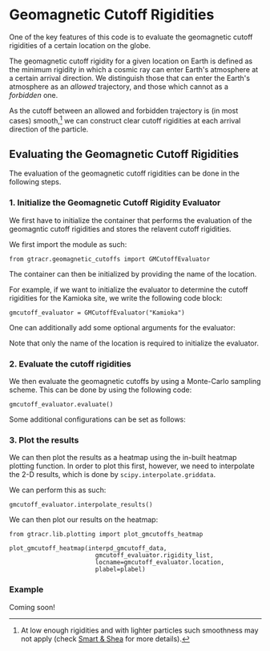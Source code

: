 # Geomagnetic Cutoff Rigidities

One of the key features of this code is to evaluate the geomagnetic cutoff rigidities of a certain location on the globe.

The geomagnetic cutoff rigidity for a given location on Earth is defined as the minimum rigidity in which a cosmic ray can enter Earth's atmosphere at a certain arrival direction. We distinguish those that can enter the Earth's atmosphere as an _allowed_ trajectory, and those which cannot as a _forbidden_ one.

As the cutoff between an allowed and forbidden trajectory is (in most cases) smooth,[^1] we can construct clear cutoff rigidities at each arrival direction of the particle.

[^1]: At low enough rigidities and with lighter particles such smoothness may not apply (check [Smart & Shea](https://ui.adsabs.harvard.edu/link_gateway/2005AdSpR..36.2012S/doi:10.1016/j.asr.2004.09.015) for more details).

## Evaluating the Geomagnetic Cutoff Rigidities

The evaluation of the geomagnetic cutoff rigidities can be done in the following steps.

### 1. Initialize the Geomagnetic Cutoff Rigidity Evaluator

We first have to initialize the container that performs the evaluation of the geomagntic cutoff rigidities and stores the relavent cutoff rigidities.

We first import the module as such:

```
from gtracr.geomagnetic_cutoffs import GMCutoffEvaluator
```

The container can then be initialized by providing the name of the location.

For example, if we want to initialize the evaluator to determine the cutoff rigidities for the Kamioka site, we write the following code block:

```
gmcutoff_evaluator = GMCutoffEvaluator("Kamioka")
```

One can additionally add some optional arguments for the evaluator:

Note that only the name of the location is required to initialize the evaluator.

### 2. Evaluate the cutoff rigidities

We then evaluate the geomagnetic cutoffs by using a Monte-Carlo sampling scheme. This can be done by using the following code:

```
gmcutoff_evaluator.evaluate()
```

Some additional configurations can be set as follows:

### 3. Plot the results

We can then plot the results as a heatmap using the in-built heatmap plotting function. In order to plot this first, however, we need to interpolate the 2-D results, which is done by `scipy.interpolate.griddata`.

We can perform this as such:

```
gmcutoff_evaluator.interpolate_results()
```

We can then plot our results on the heatmap:

```
from gtracr.lib.plotting import plot_gmcutoffs_heatmap

plot_gmcutoff_heatmap(interpd_gmcutoff_data,
                        gmcutoff_evaluator.rigidity_list,
                        locname=gmcutoff_evaluator.location,
                        plabel=plabel)
```

### Example

Coming soon!

